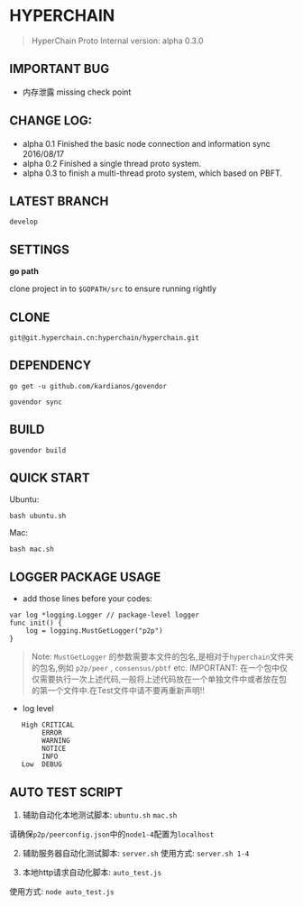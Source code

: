 # HYPERCHAIN

>HyperChain Proto  Internal version: alpha 0.3.0

## IMPORTANT BUG
- 内存泄露 missing check point

## CHANGE LOG:

- alpha 0.1 Finished the basic node connection and information sync　2016/08/17 
- alpha 0.2 Finished a single thread proto system.
- alpha 0.3 to finish a multi-thread proto system, which based on PBFT.

## LATEST BRANCH

`develop`

## SETTINGS

**go path**

clone project in to `$GOPATH/src` to ensure running rightly

## CLONE

`git@git.hyperchain.cn:hyperchain/hyperchain.git`

## DEPENDENCY

`go get -u github.com/kardianos/govendor`

`govendor sync`

## BUILD

`govendor build`

## QUICK START 
Ubuntu:

`bash ubuntu.sh`

Mac:

`bash mac.sh`

## LOGGER PACKAGE USAGE
- add those lines before your codes:

```
var log *logging.Logger // package-level logger
func init() {
	log = logging.MustGetLogger("p2p")
}
```

> Note: `MustGetLogger` 的参数需要本文件的包名,是相对于`hyperchain`文件夹的包名,例如 `p2p/peer` , `consensus/pbtf` etc.
> IMPORTANT: 在一个包中仅仅需要执行一次上述代码,一般将上述代码放在一个单独文件中或者放在包的第一个文件中.在Test文件中请不要再重新声明!!


- log level
```
   High CRITICAL
        ERROR
        WARNING
        NOTICE
        INFO
   Low  DEBUG
```

## AUTO TEST SCRIPT
1. 辅助自动化本地测试脚本:
`ubuntu.sh` 
`mac.sh`

请确保`p2p/peerconfig.json`中的`node1-4`配置为`localhost`

2. 辅助服务器自动化测试脚本:
`server.sh`
使用方式:
`server.sh 1-4`

3. 本地http请求自动化脚本:
`auto_test.js`

使用方式:
`node auto_test.js`
